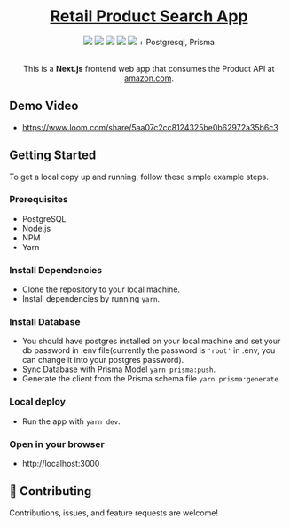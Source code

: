 <div align="center">
<h1><a href="#" target="_blank">Retail Product Search App</a></h1>
</div>

<div align="center">
  <img src="https://img.shields.io/badge/-NextJS-000000?logo=nextdotjs">
  <img src="https://img.shields.io/badge/-ReactJS-61DAFB?logo=react&logoColor=black">
  <img src="https://img.shields.io/badge/-TypeScript-3178C6?logo=TypeScript&logoColor=white">
  <img src="https://img.shields.io/badge/-React%20Query-FF4154?logo=reactquery&logoColor=white">
  <img src="https://img.shields.io/badge/-TypeScript-3178C6?logo=TypeScript&logoColor=white">
   + Postgresql, Prisma
</div>

<br>

<p align="center">This is a <strong>Next.js</strong> frontend web app that consumes the Product API at <a href="https://www.amazon.com/" target="_blank">amazon.com</a>.</p>

## Demo Video
- https://www.loom.com/share/5aa07c2cc8124325be0b62972a35b6c3

## Getting Started

To get a local copy up and running, follow these simple example steps.

### Prerequisites
- PostgreSQL
- Node.js
- NPM
- Yarn

### Install Dependencies
- Clone the repository to your local machine.
- Install dependencies by running `yarn`.

### Install Database
- You should have postgres installed on your local machine and set your db password in .env file(currently the password is `'root'` in .env, you can change it into your postgres password).
- Sync Database with Prisma Model `yarn prisma:push`.
- Generate the client from the Prisma schema file `yarn prisma:generate`.

### Local deploy
- Run the app with `yarn dev`.

### Open in your browser
- http://localhost:3000

## 🤝 Contributing

Contributions, issues, and feature requests are welcome!
